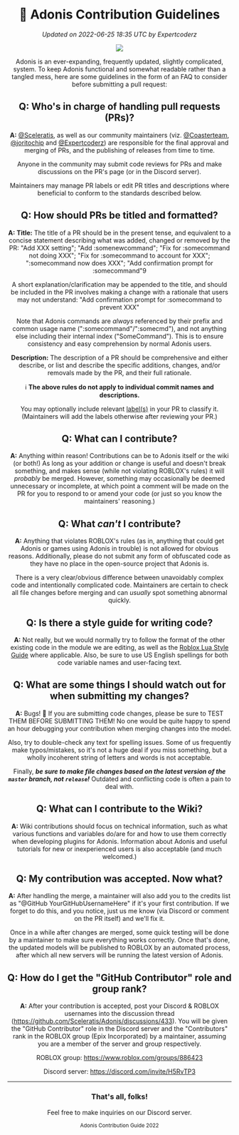 <div align="center">

# 📜 Adonis Contribution Guidelines
*Updated on 2022-06-25 18:35 UTC by Expertcoderz*

<img src="https://user-images.githubusercontent.com/81153405/175760639-fc3b2352-8066-48cc-b2e6-2ea0ad69e33e.png">

Adonis is an ever-expanding, frequently updated, slightly complicated, system. To keep Adonis functional and somewhat readable rather than a tangled mess, here are some guidelines in the form of an FAQ to consider before submitting a pull request:

## Q: Who's in charge of handling pull requests (PRs)?

**A:** [@Sceleratis](https://github.com/Sceleratis), as well as our community maintainers (viz. [@Coasterteam](https://github.com/Coasterteam), [@joritochip](https://github.com/joritochip) and [@Expertcoderz](https://github.com/Expertcoderz)) are responsible for the final approval and merging of PRs, and the publishing of releases from time to time.

Anyone in the community may submit code reviews for PRs and make discussions on the PR's page (or in the Discord server).

Maintainers may manage PR labels or edit PR titles and descriptions where beneficial to conform to the standards described below.

## Q: How should PRs be titled and formatted?

**A:** **Title:** The title of a PR should be in the present tense, and equivalent to a concise statement describing what was added, changed or removed by the PR: "Add XXX setting"; "Add :somenewcommand"; "Fix for :somecommand not doing XXX"; "Fix for :somecommand to account for XXX"; ":somecommand now does XXX"; "Add confirmation prompt for :somecommand"9

A short explanation/clarification may be appended to the title, and should be included in the PR involves making a change with a rationale that users may not understand: "Add confirmation prompt for :somecommand to prevent XXX"

Note that Adonis commands are _always_ referenced by their prefix and common usage name (":somecommand"/":somecmd"), and not anything else including their internal index ("SomeCommand"). This is to ensure consistency and easy comprehension by normal Adonis users.

**Description:** The description of a PR should be comprehensive and either describe, or list and describe the specific additions, changes, and/or removals made by the PR, and their full rationale.
  
ℹ️ **The above rules do not apply to individual commit names and descriptions.**

You may optionally include relevant [label(s)](https://github.com/Sceleratis/Adonis/labels) in your PR to classify it. (Maintainers will add the labels otherwise after reviewing your PR.)

## Q: What can I contribute?

**A:** Anything within reason! Contributions can be to Adonis itself or the wiki (or both!) As long as your addition or change is useful and doesn't break something, and makes sense (while not violating ROBLOX's rules) it will *probably* be merged. However, something may occasionally be deemed unnecessary or incomplete, at which point a comment will be made on the PR for you to respond to or amend your code (or just so you know the maintainers' reasoning.)

## Q: What *can't* I contribute?

**A:** Anything that violates ROBLOX's rules (as in, anything that could get Adonis or games using Adonis in trouble) is not allowed for obvious reasons. Additionally, please do not submit any form of obfuscated code as they have no place in the open-source project that Adonis is.

There is a very clear/obvious difference between unavoidably complex code and intentionally complicated code. Maintainers are certain to check all file changes before merging and can *usually* spot something abnormal quickly.

## Q: Is there a style guide for writing code?

**A:** Not really, but we would normally try to follow the format of the other existing code in the module we are editing, as well as the [Roblox Lua Style Guide](https://roblox.github.io/lua-style-guide/) where applicable. Also, be sure to use US English spellings for both code variable names and user-facing text.

## Q: What are some things I should watch out for when submitting my changes?

**A:** Bugs! 🐛 If you are submitting code changes, please be sure to TEST THEM BEFORE SUBMITTING THEM! No one would be quite happy to spend an hour debugging your contribution when merging changes into the model.

Also, try to double-check any text for spelling issues. Some of us frequently make typos/mistakes, so it's not a huge deal if you miss something, but a wholly incoherent string of letters and words is not acceptable.

Finally, ***be sure to make file changes based on the latest version of the ``master`` branch, not ``release``!*** Outdated and conflicting code is often a pain to deal with.

## Q: What can I contribute to the Wiki?

**A:** Wiki contributions should focus on technical information, such as what various functions and variables do/are for and how to use them correctly when developing plugins for Adonis. Information about Adonis and useful tutorials for new or inexperienced users is also acceptable (and much welcomed.)

## Q: My contribution was accepted. Now what?

**A:** After handling the merge, a maintainer will also add you to the credits list as "@GitHub YourGitHubUsernameHere" if it's your first contribution. If we forget to do this, and you notice, just us me know (via Discord or comment on the PR itself) and we'll fix it.

Once in a while after changes are merged, some quick testing will be done by a maintainer to make sure everything works correctly. Once that's done, the updated models will be published to ROBLOX by an automated process, after which all new servers will be running the latest version of Adonis.

## Q: How do I get the "GitHub Contributor" role and group rank?

**A:** After your contribution is accepted, post your Discord & ROBLOX usernames into the discussion thread (<https://github.com/Sceleratis/Adonis/discussions/433>). You will be given the "GitHub Contributor" role in the Discord server and the "Contributors" rank in the ROBLOX group (Epix Incorporated) by a maintainer, assuming you are a member of the server and group respectively.

ROBLOX group: https://www.roblox.com/groups/886423

Discord server: https://discord.com/invite/H5RvTP3

<hr>

### That's all, folks!

Feel free to make inquiries on our Discord server.
  
<sub>Adonis Contribution Guide 2022</sub>

</div>
